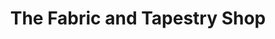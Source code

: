 ---
title: "The Fabric and Tapestry Shop"
url: /corbridge/the-fabric-and-tapestry-shop/
shop: Schneiderei
---